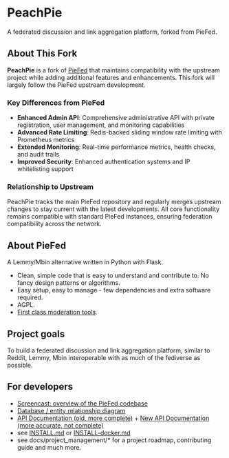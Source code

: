 # PeachPie

A federated discussion and link aggregation platform, forked from PieFed.

## About This Fork

**PeachPie** is a fork of [PieFed](https://codeberg.org/rimu/pyfedi) that maintains compatibility with the upstream project while adding additional features and enhancements. This fork will largely follow the PieFed upstream development.

### Key Differences from PieFed

- **Enhanced Admin API**: Comprehensive administrative API with private registration, user management, and monitoring capabilities
- **Advanced Rate Limiting**: Redis-backed sliding window rate limiting with Prometheus metrics
- **Extended Monitoring**: Real-time performance metrics, health checks, and audit trails
- **Improved Security**: Enhanced authentication systems and IP whitelisting support

### Relationship to Upstream

PeachPie tracks the main PieFed repository and regularly merges upstream changes to stay current with the latest developments. All core functionality remains compatible with standard PieFed instances, ensuring federation compatibility across the network.

## About PieFed

A Lemmy/Mbin alternative written in Python with Flask.

 - Clean, simple code that is easy to understand and contribute to. No fancy design patterns or algorithms.
 - Easy setup, easy to manage - few dependencies and extra software required.
 - AGPL.
 - [First class moderation tools](https://join.piefed.social/2024/06/22/piefed-features-for-growing-healthy-communities/).

## Project goals

To build a federated discussion and link aggregation platform, similar to Reddit, Lemmy, Mbin interoperable with as
much of the fediverse as possible.

## For developers

- [Screencast: overview of the PieFed codebase](https://join.piefed.social/2024/01/22/an-introduction-to-the-piefed-codebase/)
- [Database / entity relationship diagram](https://join.piefed.social/wp-content/uploads/2024/02/PieFed-entity-relationships.png)
- [API Documentation (old, more complete)](https://freamon.github.io/piefed-api/) + [New API Documentation (more accurate, not complete)](https://piefed.wjs018.xyz/api/alpha/swagger)
- see [INSTALL.md](INSTALL.md) or [INSTALL-docker.md](INSTALL-docker.md)
- see docs/project_management/* for a project roadmap, contributing guide and much more.